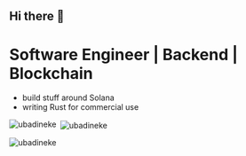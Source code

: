 ## Hi there 👋
# Software Engineer | Backend | Blockchain

- build stuff around Solana
- writing Rust for commercial use

<p><img align="left" src="https://github-readme-stats.vercel.app/api/top-langs?username=ubadineke&show_icons=true&locale=en&layout=compact" alt="ubadineke" /></p>

<p>&nbsp;<img align="center" src="https://github-readme-stats.vercel.app/api?username=ubadineke&show_icons=true&locale=en" alt="ubadineke" /></p>

<p><img align="center" src="https://github-readme-streak-stats.herokuapp.com/?user=ubadineke&" alt="ubadineke" /></p>
<!--
**ubadineke/ubadineke** is a ✨ _special_ ✨ repository because its `README.md` (this file) appears on your GitHub profile.

Here are some ideas to get you started:

- 🔭 I’m currently working on ...
- 🌱 I’m currently learning ...
- 👯 I’m looking to collaborate on ...
- 🤔 I’m looking for help with ...
- 💬 Ask me about ...
- 📫 How to reach me: ...
- 😄 Pronouns: ...
- ⚡ Fun fact: ...
-->

